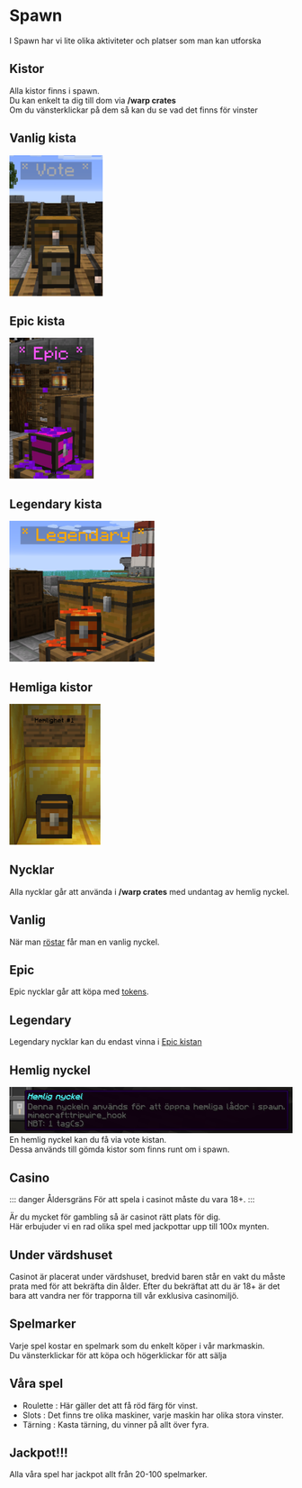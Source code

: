 # Spawn
I Spawn har vi lite olika aktiviteter och platser som man kan utforska

## Kistor
Alla kistor finns i spawn.  
Du kan enkelt ta dig till dom via **/warp crates**  
Om du vänsterklickar på dem så kan du se vad det finns för vinster  

## Vanlig kista  
<img src="../../.vuepress/public/images/kistor/votecrate.png" height="250" />

## Epic kista  
<img src="../../.vuepress/public/images/kistor/epiccrate.png" height="250" />

## Legendary kista  
<img src="../../.vuepress/public/images/kistor/legendarycrate.png" height="250" />

## Hemliga kistor  
<img src="../../.vuepress/public/images/kistor/Hemligkista1.png" height="250" />

## Nycklar
Alla nycklar går att använda i **/warp crates** med undantag av hemlig nyckel.  
  
## Vanlig  
När man [röstar](./../../vote.md) får man en vanlig nyckel.   
  
## Epic
Epic nycklar går att köpa med [tokens](./tokens).  
  
## Legendary
Legendary nycklar kan du endast vinna i [Epic kistan](#epic-kista)  
  
## Hemlig nyckel  
![Hemlig nyckel](../../.vuepress/public/images/kistor/hemlig_nyckel.png)  
En hemlig nyckel kan du få via vote kistan.  
Dessa används till gömda kistor som finns runt om i spawn.   

## Casino

::: danger Åldersgräns
För att spela i casinot måste du vara 18+.
:::

Är du mycket för gambling så är casinot rätt plats för dig.  
Här erbujuder vi en rad olika spel med jackpottar upp till 100x mynten.

## Under värdshuset

Casinot är placerat under värdshuset, bredvid baren står en vakt du måste prata med för att bekräfta din ålder. 
Efter du bekräftat att du är 18+ är det bara att vandra ner för trapporna till vår exklusiva casinomiljö.


## Spelmarker
Varje spel kostar en spelmark som du enkelt köper i vår markmaskin.  
Du vänsterklickar för att köpa och högerklickar för att sälja

## Våra spel
- Roulette : Här gäller det att få röd färg för vinst. 
- Slots    : Det finns tre olika maskiner, varje maskin har olika stora vinster.
- Tärning  : Kasta tärning, du vinner på allt över fyra.

## Jackpot!!!  
Alla våra spel har jackpot allt från 20-100 spelmarker.
